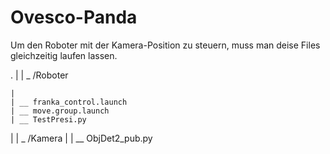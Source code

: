 # Ovesco-Panda


Um den Roboter mit der Kamera-Position zu steuern, muss man deise Files gleichzeitig laufen lassen.

. 
|
| _ /Roboter

    |
    | __ franka_control.launch
    | __ move.group.launch
    | __ TestPresi.py
    
|
| _ /Kamera
    |
    | __ ObjDet2_pub.py
